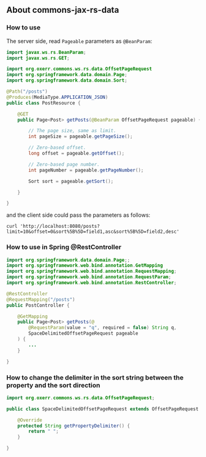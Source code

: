 ## About commons-jax-rs-data

### How to use

The server side, read `Pageable` parameters as `@BeanParam`:

```java
import javax.ws.rs.BeanParam;
import javax.ws.rs.GET;

import org.oxerr.commons.ws.rs.data.OffsetPageRequest
import org.springframework.data.domain.Page;
import org.springframework.data.domain.Sort;

@Path("/posts")
@Produces(MediaType.APPLICATION_JSON)
public class PostResource {

	@GET
	public Page<Post> getPosts(@BeanParam OffsetPageRequest pageable) {

		// The page size, same as limit.
		int pageSize = pageable.getPageSize();

		// Zero-based offset.
		long offset = pageable.getOffset();

		// Zero-based page number.
		int pageNumber = pageable.getPageNumber();

		Sort sort = pageable.getSort();

	}

}
```

and the client side could pass the parameters as follows:

```shell
curl 'http://localhost:8080/posts?limit=10&offset=0&sort%5B%5D=field1,asc&sort%5B%5D=field2,desc'
```

### How to use in Spring @RestController

```java
import org.springframework.data.domain.Page;;
import org.springframework.web.bind.annotation.GetMapping
import org.springframework.web.bind.annotation.RequestMapping;
import org.springframework.web.bind.annotation.RequestParam;
import org.springframework.web.bind.annotation.RestController;

@RestController
@RequestMapping("/posts")
public PostController {

	@GetMapping
	public Page<Post> getPosts(@
		@RequestParam(value = "q", required = false) String q,
		SpaceDelimitedOffsetPageRequest pageable
	) {
		...
	}

}
```

### How to change the delimiter in the sort string between the property and the sort direction

```java
import org.oxerr.commons.ws.rs.data.OffsetPageRequest;

public class SpaceDelimitedOffsetPageRequest extends OffsetPageRequest {

	@Override
	protected String getPropertyDelimiter() {
		return " ";
	}

}
```
